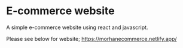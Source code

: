 # E-commerce website 
 A simple e-commerce website using react and javascript.
 
 Please see below for website;
 https://morhanecommerce.netlify.app/
